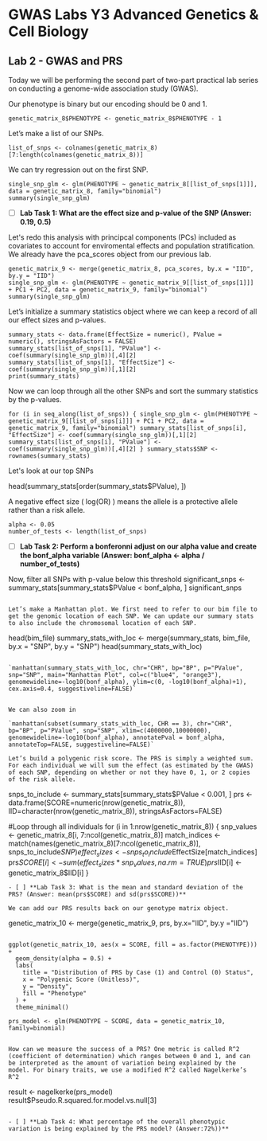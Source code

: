 # GWAS Labs Y3 Advanced Genetics & Cell Biology
## Lab 2 - GWAS and PRS
Today we will be performing the second part of two-part practical lab series on conducting a genome-wide association study (GWAS). 

Our phenotype is binary but our encoding should be 0 and 1. 

`genetic_matrix_8$PHENOTYPE <- genetic_matrix_8$PHENOTYPE - 1`

Let’s make a list of our SNPs.

`list_of_snps <- colnames(genetic_matrix_8)[7:length(colnames(genetic_matrix_8))]`
 
 We can try regression out on the first SNP. 

```
single_snp_glm <- glm(PHENOTYPE ~ genetic_matrix_8[[list_of_snps[1]]], data = genetic_matrix_8, family="binomial")
summary(single_snp_glm)
```

- [ ] **Lab Task 1: What are the effect size and p-value of the SNP (Answer: 0.19, 0.5)**

Let's redo this analysis with principcal components (PCs) included as covariates to account for enviromental effects and population stratification. We already have the pca_scores object from our previous lab. 

```
genetic_matrix_9 <- merge(genetic_matrix_8, pca_scores, by.x = "IID", by.y = "IID") 
single_snp_glm <- glm(PHENOTYPE ~ genetic_matrix_9[[list_of_snps[1]]] + PC1 + PC2, data = genetic_matrix_9, family="binomial")
summary(single_snp_glm)
```

 Let’s initialize a summary statistics object where we can keep a record of all our effect sizes and p-values. 

```
summary_stats <- data.frame(EffectSize = numeric(), PValue = numeric(), stringsAsFactors = FALSE)
summary_stats[list_of_snps[1], "PValue"] <- coef(summary(single_snp_glm))[,4][2]
summary_stats[list_of_snps[1], "EffectSize"] <- coef(summary(single_snp_glm))[,1][2]
print(summary_stats)
```     



Now we can loop through all the other SNPs and sort the summary statistics by the p-values. 

`for (i in seq_along(list_of_snps)) {
single_snp_glm <- glm(PHENOTYPE ~ genetic_matrix_9[[list_of_snps[i]]] + PC1 + PC2, data = genetic_matrix_9, family="binomial")
summary_stats[list_of_snps[i], "EffectSize"] <- coef(summary(single_snp_glm))[,1][2]
summary_stats[list_of_snps[i], "PValue"] <- coef(summary(single_snp_glm))[,4][2]
}
summary_stats$SNP <- rownames(summary_stats)
`

Let's look at our top SNPs

head(summary_stats[order(summary_stats$PValue), ])

A negative effect size ( log(OR) ) means the allele is a protective allele rather than a risk allele. 

```
alpha <- 0.05
number_of_tests <- length(list_of_snps)
```

- [ ] **Lab Task 2: Perform a bonferonni adjust on our alpha value and create the bonf_alpha variable (Answer: bonf_alpha <- alpha / number_of_tests)**


Now, filter all SNPs with p-value below this threshold
significant_snps <- summary_stats[summary_stats$PValue < bonf_alpha, ]
significant_snps
```

Let’s make a Manhattan plot. We first need to refer to our bim file to get the genomic location of each SNP. We can update our summary stats to also include the chromosomal location of each SNP. 

```
head(bim_file)
summary_stats_with_loc <- merge(summary_stats, bim_file, by.x = "SNP", by.y = "SNP")
head(summary_stats_with_loc)
```

`manhattan(summary_stats_with_loc, chr="CHR", bp="BP", p="PValue", snp="SNP", main="Manhattan Plot", col=c("blue4", "orange3"), genomewideline=-log10(bonf_alpha), ylim=c(0, -log10(bonf_alpha)+1), cex.axis=0.4, suggestiveline=FALSE)`


We can also zoom in

`manhattan(subset(summary_stats_with_loc, CHR == 3), chr="CHR", bp="BP", p="PValue", snp="SNP", xlim=c(4000000,10000000), genomewideline=-log10(bonf_alpha), annotatePval = bonf_alpha, annotateTop=FALSE, suggestiveline=FALSE)`

Let’s build a polygenic risk score. The PRS is simply a weighted sum. For each individual we will sum the effect (as estimated by the GWAS) of each SNP, depending on whether or not they have 0, 1, or 2 copies of the risk allele. 

```
snps_to_include <- summary_stats[summary_stats$PValue < 0.001, ]
prs <- data.frame(SCORE=numeric(nrow(genetic_matrix_8)), IID=character(nrow(genetic_matrix_8)), stringsAsFactors=FALSE)

#Loop through all individuals
for (i in 1:nrow(genetic_matrix_8)) {
snp_values <- genetic_matrix_8[i, 7:ncol(genetic_matrix_8)]
match_indices <- match(names(genetic_matrix_8)[7:ncol(genetic_matrix_8)], snps_to_include$SNP)
effect_sizes <- snps_to_include$EffectSize[match_indices]
prs$SCORE[i] <- sum(effect_sizes * snp_values, na.rm = TRUE)
prs$IID[i] <- genetic_matrix_8$IID[i]
}
```
- [ ] **Lab Task 3: What is the mean and standard deviation of the PRS? (Answer: mean(prs$SCORE) and sd(prs$SCORE))**

We can add our PRS results back on our genotype matrix object.

```
genetic_matrix_10 <- merge(genetic_matrix_9, prs, by.x="IID", by.y ="IID")
```

ggplot(genetic_matrix_10, aes(x = SCORE, fill = as.factor(PHENOTYPE))) +
  geom_density(alpha = 0.5) +
  labs(
    title = "Distribution of PRS by Case (1) and Control (0) Status",
    x = "Polygenic Score (Unitless)",
    y = "Density",
    fill = "Phenotype"
  ) +
  theme_minimal()

prs_model <- glm(PHENOTYPE ~ SCORE, data = genetic_matrix_10, family=binomial)


How can we measure the success of a PRS? One metric is called R^2 (coefficient of determination) which ranges between 0 and 1, and can be interpreted as the amount of variation being explained by the model. For binary traits, we use a modified R^2 called Nagelkerke’s R^2 

```
result <- nagelkerke(prs_model)
result$Pseudo.R.squared.for.model.vs.null[3]
```

- [ ] **Lab Task 4: What percentage of the overall phenotypic variation is being explained by the PRS model? (Answer:72%))**
